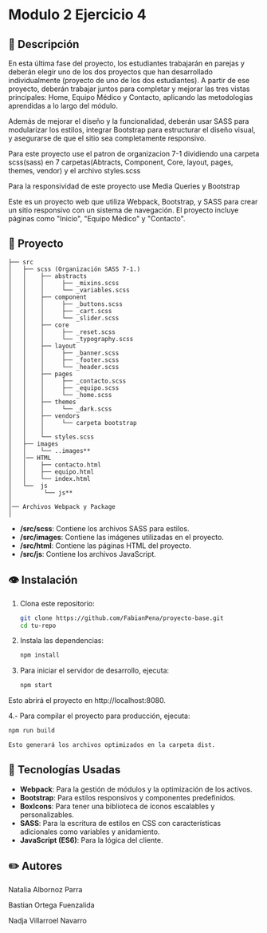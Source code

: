 # Modulo 2 Ejercicio 4 


## 📖 Descripción
En esta última fase del proyecto, los estudiantes trabajarán en parejas y deberán elegir uno
de los dos proyectos que han desarrollado individualmente (proyecto de uno de los dos
estudiantes). A partir de ese proyecto, deberán trabajar juntos para completar y mejorar las tres
vistas principales: Home, Equipo Médico y Contacto, aplicando las metodologías aprendidas
a lo largo del módulo.

Además de mejorar el diseño y la funcionalidad, deberán usar SASS para modularizar los
estilos, integrar Bootstrap para estructurar el diseño visual, y asegurarse de que el sitio sea
completamente responsivo.

Para este proyecto use el patron de organizacion 7-1 dividiendo una carpeta scss(sass) en 7 carpetas(Abtracts, Component, Core, layout, pages, themes, vendor) y el archivo styles.scss

Para la responsividad de este proyecto use Media Queries y Bootstrap

Este es un proyecto web que utiliza Webpack, Bootstrap, y SASS para crear un sitio responsivo con un sistema de navegación. El proyecto incluye páginas como "Inicio", "Equipo Médico" y "Contacto".

## 📁 Proyecto 
```
├── src     
│   ├── scss (Organización SASS 7-1.)
│   │    ├── abstracts
│   │    │     ├── _mixins.scss
│   │    │     └── _variables.scss
│   │    ├── component
│   │    │     ├── _buttons.scss
│   │    │     ├── _cart.scss
│   │    │     └── _slider.scss
│   │    ├── core
│   │    │     ├── _reset.scss
│   │    │     └── _typography.scss
│   │    ├── layout
│   │    │     ├── _banner.scss
│   │    │     ├── _footer.scss
│   │    │     └── _header.scss
│   │    ├── pages
│   │    │     ├── _contacto.scss
│   │    │     ├── _equipo.scss
│   │    │     └── _home.scss
│   │    ├── themes
│   │    │     └── _dark.scss
│   │    ├── vendors
│   │    │     └── carpeta bootstrap
│   │    │      
│   │    └── styles.scss
│   ├── images
│   │    └── ..images**
│   │── HTML
│   │    ├── contacto.html  
│   │    ├── equipo.html 
│   │    └── index.html 
│   └──  js    
│         └── js**       
│
│── Archivos Webpack y Package
│                
```

- **/src/scss**: Contiene los archivos SASS para estilos.
- **/src/images**: Contiene las imágenes utilizadas en el proyecto.
- **/src/html**: Contiene las páginas HTML del proyecto.
- **/src/js**: Contiene los archivos JavaScript.



## 👁️ Instalación

1. Clona este repositorio:
   ```bash
   git clone https://github.com/FabianPena/proyecto-base.git
   cd tu-repo

2. Instala las dependencias:
   ```bash
   npm install
3. Para iniciar el servidor de desarrollo, ejecuta:
   ```bash
   npm start

Esto abrirá el proyecto en http://localhost:8080.

4.- Para compilar el proyecto para producción, ejecuta:
   ```bash
   npm run build

Esto generará los archivos optimizados en la carpeta dist.

```
## 🔧 Tecnologías Usadas

- **Webpack**: Para la gestión de módulos y la optimización de los activos.
- **Bootstrap**: Para estilos responsivos y componentes predefinidos.
- **BoxIcons**: Para tener una biblioteca de íconos escalables y personalizables.
- **SASS**: Para la escritura de estilos en CSS con características adicionales como variables y anidamiento.
- **JavaScript (ES6)**: Para la lógica del cliente.

## :pencil2: Autores

Natalia Albornoz Parra

Bastian Ortega Fuenzalida

Nadja Villarroel Navarro


